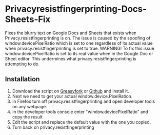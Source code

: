 # Privacyresistfingerprinting-Docs-Sheets-Fix
Fixes the blurry text on Google Docs and Sheets that exists when Privacy.resistfingerprinting is on.
The issue is caused by the spoofing of window.devicePixelRatio which is set to one regardless of its actual value when privacy.resistfingerprinting is set to true.
WARNING! To fix this issue window.devicePixelRatio is set to its real value when in the Google Doc or Sheet editor. This undermines what privacy.resistfingerprinting is attempting to do.

## Installation
1. Download the script on [Greasyfork](https://greasyfork.org/en/scripts/453863-privacy-resistfingerprinting-blurry-google-docs-sheets-fix) or [Github](https://github.com/hboyd2003/Privacyresistfingerprinting-Docs-Sheets-Fix) and install it.
2. Next we need to get your actual window.device.PixelRation.
3. In Firefox turn off privacy.resistfingerprinting and open developer tools on any webpage.
4. In the developer tools console enter "window.devicePixelRatio" and copy the result
5. Edit the script and replace the default value with the one you copied.
6. Turn back on privacy.resistfingerprinting
